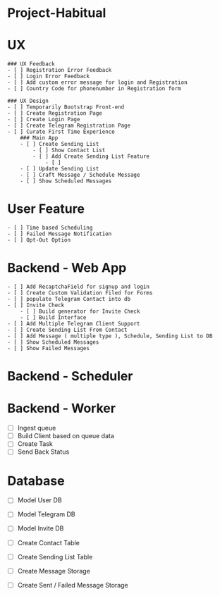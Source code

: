 # Project-Habitual


# UX
    ### UX Feedback
    - [ ] Registration Error Feedback
    - [ ] Login Error Feedback
    - [ ] Add custom error message for login and Registration
    - [ ] Country Code for phonenumber in Registration form
    
    ### UX Design
    - [ ] Temporarily Bootstrap Front-end
    - [ ] Create Registration Page
    - [ ] Create Login Page
    - [ ] Create Telegram Registration Page
    - [ ] Curate First Time Experience
        ### Main App
        - [ ] Create Sending List
            - [ ] Show Contact List
            - [ ] Add Create Sending List Feature
                - [ ]
        - [ ] Update Sending List
        - [ ] Craft Message / Schedule Message
        - [ ] Show Scheduled Messages

# User Feature
    - [ ] Time based Scheduling
    - [ ] Failed Message Notification
    - [ ] Opt-Out Option

# Backend - Web App
    - [ ] Add RecaptchaField for signup and login
    - [ ] Create Custom Validation Filed for Forms
    - [ ] populate Telegram Contact into db
    - [ ] Invite Check
        - [ ] Build generator for Invite Check
        - [ ] Build Interface
    - [ ] Add Multiple Telegram Client Support
    - [ ] Create Sending List From Contact
    - [ ] Add Message ( multiple type ), Schedule, Sending List to DB
    - [ ] Show Scheduled Messages
    - [ ] Show Failed Messages

# Backend - Scheduler

# Backend - Worker
- [ ] Ingest queue
- [ ] Build Client based on queue data
- [ ] Create Task
- [ ] Send Back Status

# Database
- [ ] Model User DB
- [ ] Model Telegram DB
- [ ] Model Invite DB
- [ ] Create Contact Table
- [ ] Create Sending List Table
- [ ] Create Message Storage
- [ ] Create Sent / Failed Message Storage


